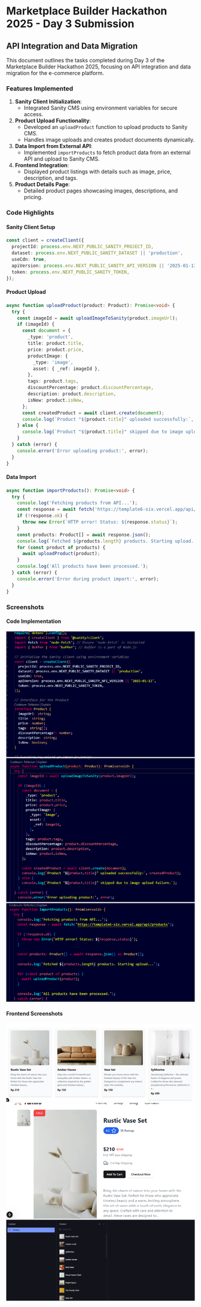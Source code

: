 # Marketplace Builder Hackathon 2025 - Day 3 Submission

## API Integration and Data Migration

This document outlines the tasks completed during Day 3 of the Marketplace Builder Hackathon 2025, focusing on API integration and data migration for the e-commerce platform.

### Features Implemented
1. **Sanity Client Initialization**:
   - Integrated Sanity CMS using environment variables for secure access.
2. **Product Upload Functionality**:
   - Developed an `uploadProduct` function to upload products to Sanity CMS.
   - Handles image uploads and creates product documents dynamically.
3. **Data Import from External API**:
   - Implemented `importProducts` to fetch product data from an external API and upload to Sanity CMS.
4. **Frontend Integration**:
   - Displayed product listings with details such as image, price, description, and tags.
5. **Product Details Page**:
   - Detailed product pages showcasing images, descriptions, and pricing.

### Code Highlights
#### Sanity Client Setup
```typescript
const client = createClient({
  projectId: process.env.NEXT_PUBLIC_SANITY_PROJECT_ID,
  dataset: process.env.NEXT_PUBLIC_SANITY_DATASET || 'production',
  useCdn: true,
  apiVersion: process.env.NEXT_PUBLIC_SANITY_API_VERSION || '2025-01-13',
  token: process.env.NEXT_PUBLIC_SANITY_TOKEN,
});
```
#### Product Upload
```typescript
async function uploadProduct(product: Product): Promise<void> {
  try {
    const imageId = await uploadImageToSanity(product.imageUrl);
    if (imageId) {
      const document = {
        _type: 'product',
        title: product.title,
        price: product.price,
        productImage: {
          _type: 'image',
          asset: { _ref: imageId },
        },
        tags: product.tags,
        discountPercentage: product.discountPercentage,
        description: product.description,
        isNew: product.isNew,
      };
      const createdProduct = await client.create(document);
      console.log(`Product "${product.title}" uploaded successfully:`, createdProduct);
    } else {
      console.log(`Product "${product.title}" skipped due to image upload failure.`);
    }
  } catch (error) {
    console.error('Error uploading product:', error);
  }
}
```
#### Data Import
```typescript
async function importProducts(): Promise<void> {
  try {
    console.log('Fetching products from API...');
    const response = await fetch('https://template6-six.vercel.app/api/products');
    if (!response.ok) {
      throw new Error(`HTTP error! Status: ${response.status}`);
    }
    const products: Product[] = await response.json();
    console.log(`Fetched ${products.length} products. Starting upload...`);
    for (const product of products) {
      await uploadProduct(product);
    }
    console.log('All products have been processed.');
  } catch (error) {
    console.error('Error during product import:', error);
  }
}
```

### Screenshots
#### Code Implementation
![Sanity Client Initialization](./18.01.2025_11.19.30_REC.png)
![Product Upload Function](./18.01.2025_11.19.58_REC.png)
![Data Import](./18.01.2025_11.20.10_REC.png)

#### Frontend Screenshots
![Product Listing Page](./18.01.2025_11.23.01_REC.png)
![Product Details Page](./18.01.2025_11.24.11_REC.png)
![Sanity CMS Dashboard](./18.01.2025_11.25.43_REC.png)




